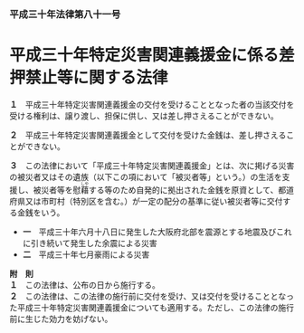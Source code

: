### 平成三十年法律第八十一号  
# 平成三十年特定災害関連義援金に係る差押禁止等に関する法律  
  
**１**　平成三十年特定災害関連義援金の交付を受けることとなった者の当該交付を受ける権利は、譲り渡し、担保に供し、又は差し押さえることができない。  
  
**２**　平成三十年特定災害関連義援金として交付を受けた金銭は、差し押さえることができない。  
  
**３**　この法律において「平成三十年特定災害関連義援金」とは、次に掲げる災害の被災者又はその遺族（以下この項において「被災者等」という。）の生活を支援し、被災者等を慰<ruby>藉<rt>しや</rt></ruby>する等のため自発的に拠出された金銭を原資として、都道府県又は市町村（特別区を含む。）が一定の配分の基準に従い被災者等に交付する金銭をいう。  
* **一**　平成三十年六月十八日に発生した大阪府北部を震源とする地震及びこれに引き続いて発生した余震による災害  
* **二**　平成三十年七月豪雨による災害  
  
**附　則**  
**１**　この法律は、公布の日から施行する。  
**２**　この法律は、この法律の施行前に交付を受け、又は交付を受けることとなった平成三十年特定災害関連義援金についても適用する。ただし、この法律の施行前に生じた効力を妨げない。  
  
